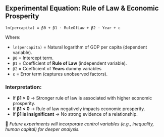 ## Experimental Equation: Rule of Law & Economic Prosperity

```Math
ln(percapita) = β0 + β1 ⋅ RuleOfLaw + β2 ⋅ Year + ε
```

Where:

- `ln(percapita)` = Natural logarithm of GDP per capita (dependent variable).
- `β0` = Intercept term.
- `β1` = Coefficient of **Rule of Law** (independent variable).
- `β2` = Coefficient of **Years** dummy variables
- `ε` = Error term (captures unobserved factors).

### Interpretation:

- If **β1 > 0** → Stronger rule of law is associated with higher economic prosperity.
- If **β1 < 0** → Rule of law negatively impacts economic prosperity.
- If **β1 is insignificant** → No strong evidence of a relationship.

🚀 _Future experiments will incorporate control variables (e.g., inequality, human capital) for deeper analysis._

